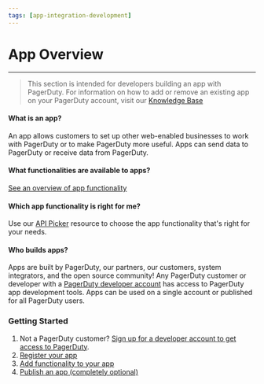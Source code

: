 ```yaml
---
tags: [app-integration-development]
---
```


# App Overview

---

<!-- theme: info -->
> This section is intended for developers building an app with PagerDuty. For information on how to add or remove an existing app on your PagerDuty account, visit our [Knowledge Base](https://support.pagerduty.com/docs/apps)

#### What is an app?
An app allows customers to set up other web-enabled businesses to work with PagerDuty or to make PagerDuty more useful. Apps can send data to PagerDuty or receive data from PagerDuty.

#### What functionalities are available to apps?
[See an overview of app functionality](../../docs/app-integration-development/04-App-Functionality.md)

#### Which app functionality is right for me?
Use our [API Picker](../../docs/app-integration-development/05-API-Picker.md) resource to choose the app functionality that's right for your needs.

#### Who builds apps?
Apps are built by PagerDuty, our partners, our customers, system integrators, and the open source community! Any PagerDuty customer or developer with a [PagerDuty developer account](https://v2.developer.pagerduty.com/docs/developer-account) has access to PagerDuty app development tools. Apps can be used on a single account or published for all PagerDuty users.

### Getting Started
1. Not a PagerDuty customer? [Sign up for a developer account to get access to PagerDuty](https://developer.pagerduty.com/sign-up/).
1. [Register your app](../../docs/app-integration-development/03-Register-An-App.md)
1. [Add functionality to your app](../../docs/app-integration-development/04-App-Functionality.md)
1. [Publish an app (completely optional)](../../docs/app-integration-development/11-Publish-Your-App.md)

